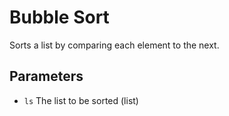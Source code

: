 # Bubble Sort

Sorts a list by comparing each element to the next.

## Parameters

* `ls`
   The list to be sorted (list)
